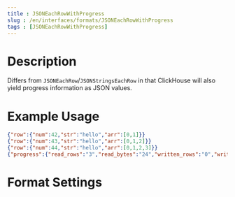 ```yaml
---
title : JSONEachRowWithProgress
slug : /en/interfaces/formats/JSONEachRowWithProgress
tags : [JSONEachRowWithProgress]
---
```


# Description

Differs from `JSONEachRow`/`JSONStringsEachRow` in that ClickHouse will also yield progress information as JSON values.

# Example Usage

```json
{"row":{"num":42,"str":"hello","arr":[0,1]}}
{"row":{"num":43,"str":"hello","arr":[0,1,2]}}
{"row":{"num":44,"str":"hello","arr":[0,1,2,3]}}
{"progress":{"read_rows":"3","read_bytes":"24","written_rows":"0","written_bytes":"0","total_rows_to_read":"3"}}
```

# Format Settings

